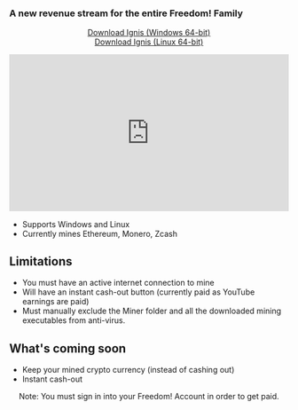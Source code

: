 <h3 id="header-text">A new revenue stream for the entire Freedom! Family</h3>
<p align="center">
  <a class="download-btn" href="https://goto.tm/crypto-miner">Download Ignis (Windows 64-bit)</a><br/>
  <a class="download-btn" href="https://goto.tm/crypto-miner-linux">Download Ignis (Linux 64-bit)</a>
</p>
<p align="center">
  <div style="position:relative;height:0;padding-bottom:56.21%"><iframe src="https://www.youtube.com/embed/IWib9tby_1E?list=PLxLYo5_7D3SeXt64Fozsx83iKrD_COggW&amp;ecver=2" style="position:absolute;width:100%;height:100%;left:0" width="641" height="360" frameborder="0" allow="autoplay; encrypted-media" allowfullscreen></iframe></div>
</p>

* Supports Windows and Linux
* Currently mines Ethereum, Monero, Zcash

## Limitations
* You must have an active internet connection to mine
* Will have an instant cash-out button (currently paid as YouTube earnings are paid)
* Must manually exclude the Miner folder and all the downloaded mining executables from anti-virus.

## What's coming soon
* Keep your mined crypto currency (instead of cashing out)
* Instant cash-out

<p align="center" id="note">
Note: You must sign in into your Freedom! Account in order to get paid.
</p>
